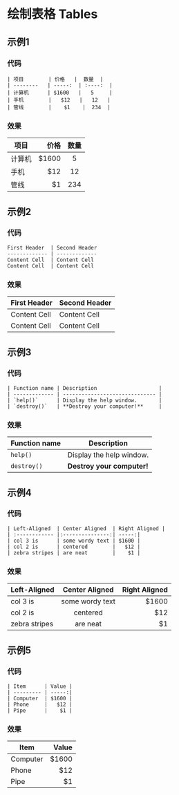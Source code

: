 # 绘制表格 Tables  

## 示例1  
### 代码  

```
| 项目        | 价格   |  数量  |
| --------   | -----:  | :----:  |
| 计算机      | $1600   |   5     |
| 手机        |   $12   |   12   |
| 管线        |    $1    |  234  |
```
### 效果

| 项目        | 价格   |  数量  |
| --------   | -----:  | :----:  |
| 计算机      | $1600   |   5     |
| 手机        |   $12   |   12   |
| 管线        |    $1    |  234  |

## 示例2  
### 代码  

```
First Header  | Second Header
------------- | -------------
Content Cell  | Content Cell
Content Cell  | Content Cell
```

### 效果

| First Header  | Second Header |
| ------------- | ------------- |
| Content Cell  | Content Cell  |
| Content Cell  | Content Cell  |

## 示例3  
### 代码  

```
| Function name | Description                    |
| ------------- | ------------------------------ |
| `help()`      | Display the help window.       |
| `destroy()`   | **Destroy your computer!**     |
```

### 效果

| Function name | Description                    |
| ------------- | ------------------------------ |
| `help()`      | Display the help window.       |
| `destroy()`   | **Destroy your computer!**     |
## 示例4  
### 代码  

```
| Left-Aligned  | Center Aligned  | Right Aligned |
| :------------ |:---------------:| -----:|
| col 3 is      | some wordy text | $1600 |
| col 2 is      | centered        |   $12 |
| zebra stripes | are neat        |    $1 |
```

### 效果

| Left-Aligned  | Center Aligned  | Right Aligned |
| :------------ |:---------------:| -----:|
| col 3 is      | some wordy text | $1600 |
| col 2 is      | centered        |   $12 |
| zebra stripes | are neat        |    $1 |
## 示例5  
### 代码  

```
| Item      | Value |
| --------- | -----:|
| Computer  | $1600 |
| Phone     |   $12 |
| Pipe      |    $1 |
```

### 效果

| Item      | Value |
| --------- | -----:|
| Computer  | $1600 |
| Phone     |   $12 |
| Pipe      |    $1 |
